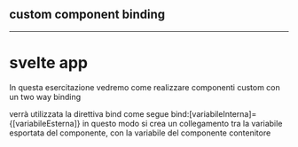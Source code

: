 ## custom component binding

---

# svelte app
In questa esercitazione vedremo come realizzare componenti custom con un two way binding

verrà utilizzata la direttiva bind come segue bind:[variabileInterna]={[variabileEsterna]}
in questo modo si crea un collegamento tra la variabile esportata del componente, con la variabile 
del componente contenitore
